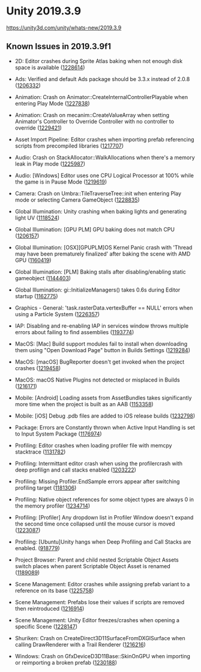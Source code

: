 # Unity 2019.3.9
https://unity3d.com/unity/whats-new/2019.3.9

## Known Issues in 2019.3.9f1

<ul>
<li><p>2D: Editor crashes during Sprite Atlas baking when not enough disk space is available (<a href="https://issuetracker.unity3d.com/issues/editor-crashes-during-sprite-atlas-baking-when-not-enough-disk-space-is-available">1228614</a>)</p></li>
<li><p>Ads:  Verified and default Ads package should be 3.3.x instead of 2.0.8 (<a href="https://issuetracker.unity3d.com/issues/ads-older-ads-package-is-available-in-package-manager">1206332</a>)</p></li>
<li><p>Animation: Crash on Animator::CreateInternalControllerPlayable when entering Play Mode (<a href="https://issuetracker.unity3d.com/issues/crash-on-animator-createinternalcontrollerplayable-when-entering-play-mode">1227838</a>)</p></li>
<li><p>Animation: Crash on mecanim::CreateValueArray when setting Animator's Controller to Override Controller with no controller to override (<a href="https://issuetracker.unity3d.com/issues/crash-on-mecanim-createvaluearray-when-setting-animators-controller-to-override-controller-with-no-controller-to-override">1229421</a>)</p></li>
<li><p>Asset Import Pipeline: Editor crashes when importing prefab referencing scripts from precompiled libraries (<a href="https://issuetracker.unity3d.com/issues/editor-crashes-when-importing-prefab-referencing-scripts-from-precompiled-libraries">1217707</a>)</p></li>
<li><p>Audio: Crash on StackAllocator::WalkAllocations when there's a memory leak in Play mode (<a href="https://issuetracker.unity3d.com/issues/crash-on-stackallocator-walkallocations-when-theres-a-memory-leak-in-play-mode">1225987</a>)</p></li>
<li><p>Audio: [Windows] Editor uses one CPU Logical Processor at 100% while the game is in Pause Mode (<a href="https://issuetracker.unity3d.com/issues/editor-uses-one-cpu-logical-processor-at-100-percent-while-the-game-is-paused">1219619</a>)</p></li>
<li><p>Camera: Crash on Umbra::TileTraverseTree::init when entering Play mode or selecting Camera GameObject (<a href="https://issuetracker.unity3d.com/issues/crash-on-umbra-tiletraversetree-init-when-entering-play-mode-or-selecting-camera-gameobject">1228835</a>)</p></li>
<li><p>Global Illumination: Unity crashing when baking lights and generating light UV (<a href="https://issuetracker.unity3d.com/issues/unity-crashing-when-baking-lights-and-generating-light-uv">1118524</a>)</p></li>
<li><p>Global Illumination: [GPU PLM] GPU baking does not match CPU (<a href="https://issuetracker.unity3d.com/issues/gpu-baking-does-not-match-cpu">1206157</a>)</p></li>
<li><p>Global Illumination: [OSX][GPUPLM]OS Kernel Panic crash with 'Thread may have been prematurely finalized' after baking the scene with AMD GPU (<a href="https://issuetracker.unity3d.com/issues/osx-gpuplm-kernel-panic-slash-editor-crash-with-thread-may-have-been-prematurely-finalized-after-baking-the-scene-with-amd-gpu">1160419</a>)</p></li>
<li><p>Global Illumination: [PLM] Baking stalls after disabling/enabling static gameobject (<a href="https://issuetracker.unity3d.com/issues/plm-baking-stalls-after-disabling-slash-enabling-static-gameobject">1144403</a>)</p></li>
<li><p>Global Illumination: gi::InitializeManagers() takes 0.6s during Editor startup (<a href="https://issuetracker.unity3d.com/issues/gi-initializemanagers-takes-0-dot-4s-during-editor-startup">1162775</a>)</p></li>
<li><p>Graphics - General:  'task.rasterData.vertexBuffer == NULL' errors when using a Particle System (<a href="https://issuetracker.unity3d.com/issues/task-dot-rasterdata-dot-vertexbuffer-equals-equals-null-errors-when-using-a-particle-system">1226357</a>)</p></li>
<li><p>IAP: Disabling and re-enabling IAP in services window throws multiple errors about failing to find assemblies (<a href="https://issuetracker.unity3d.com/issues/disabling-and-re-enabling-iap-in-services-window-throws-multiple-errors-about-failing-to-find-assemblies">1193774</a>)</p></li>
<li><p>MacOS: [Mac] Build support modules fail to install when downloading them using "Open Download Page" button in Builds Settings (<a href="https://issuetracker.unity3d.com/issues/mac-build-support-modules-fail-to-install-when-downloading-them-using-open-download-page-button-in-builds-settings">1219284</a>)</p></li>
<li><p>MacOS: [macOS] BugReporter doesn't get invoked when the project crashes (<a href="https://issuetracker.unity3d.com/issues/macos-bugreporter-doesnt-get-invoked-when-the-project-crashes">1219458</a>)</p></li>
<li><p>MacOS: macOS Native Plugins not detected or misplaced in Builds (<a href="https://issuetracker.unity3d.com/issues/macos-native-plugins-not-detected-or-misplaced-in-builds">1216171</a>)</p></li>
<li><p>Mobile: [Android] Loading assets from AssetBundles takes significantly more time when the project is built as an AAB (<a href="https://issuetracker.unity3d.com/issues/android-loading-assets-from-assetbundles-takes-significantly-more-time-when-the-project-is-built-as-an-aab">1153358</a>)</p></li>
<li><p>Mobile: [iOS] Debug .pdb files are added to iOS release builds (<a href="https://issuetracker.unity3d.com/issues/ios-debug-pdb-files-are-added-to-ios-release-builds">1232798</a>)</p></li>
<li><p>Package: Errors are Constantly thrown when Active Input Handling is set to Input System Package (<a href="https://issuetracker.unity3d.com/issues/urp-errors-are-constantly-thrown-when-active-input-handling-is-set-to-input-system-package">1176974</a>)</p></li>
<li><p>Profiling: Editor crashes when loading profiler file with memcpy stacktrace (<a href="https://issuetracker.unity3d.com/issues/editor-crashes-when-loading-profiler-file-with-memcpy-stacktrace">1131782</a>)</p></li>
<li><p>Profiling: Intermittant editor crash when using the profilercrash with deep profilign and call stacks enabled (<a href="https://issuetracker.unity3d.com/issues/intermittant-editor-crash-when-using-the-profilercrash-with-deep-profilign-and-call-stacks-enabled">1203222</a>)</p></li>
<li><p>Profiling: Missing Profiler.EndSample errors appear after switching profiling target (<a href="https://issuetracker.unity3d.com/issues/missing-profiler-dot-endsample-errors-appear-after-switching-profiling-target">1181306</a>)</p></li>
<li><p>Profiling: Native object references for some object types are always 0 in the memory profiler (<a href="https://issuetracker.unity3d.com/issues/native-object-references-for-some-object-types-are-always-0-in-the-memory-profiler">1234714</a>)</p></li>
<li><p>Profiling: [Profiler] Any dropdown list in Profiler Window doesn't expand the second time once collapsed until the mouse cursor is moved (<a href="https://issuetracker.unity3d.com/issues/profiler-any-dropdown-list-in-profiler-window-doesnt-expand-the-second-time-once-collapsed-until-the-mouse-cursor-is-moved">1223087</a>)</p></li>
<li><p>Profiling: [Ubuntu]Unity hangs when Deep Profiling and Call Stacks are enabled. (<a href="https://issuetracker.unity3d.com/issues/ubuntu-unity-hangs-when-deep-profiling-and-call-stacks-are-enabled">918779</a>)</p></li>
<li><p>Project Browser: Parent and child nested Scriptable Object Assets switch places when parent Scriptable Object Asset is renamed (<a href="https://issuetracker.unity3d.com/issues/parent-and-child-nested-scriptable-object-assets-switch-places-when-parent-scriptable-object-asset-is-renamed">1189089</a>)</p></li>
<li><p>Scene Management: Editor crashes while assigning prefab variant to a reference on its base (<a href="https://issuetracker.unity3d.com/issues/editor-crashes-while-assigning-prefab-variant-to-a-reference-on-its-base">1225758</a>)</p></li>
<li><p>Scene Management: Prefabs lose their values if scripts are removed then reintroduced (<a href="https://issuetracker.unity3d.com/issues/prefabs-lose-their-values-if-scripts-are-removed-then-reintroduced">1216914</a>)</p></li>
<li><p>Scene Management: Unity Editor freezes/crashes when opening a specific Scene (<a href="https://issuetracker.unity3d.com/issues/unity-editor-freezes-slash-crashes-when-opening-a-specific-scene">1228147</a>)</p></li>
<li><p>Shuriken: Crash on CreateDirect3D11SurfaceFromDXGISurface when calling DrawRenderer with a Trail Renderer (<a href="https://issuetracker.unity3d.com/issues/crash-on-createdirect3d11surfacefromdxgisurface-when-calling-drawrenderer-with-a-trail-renderer">1216216</a>)</p></li>
<li><p>Windows: Crash on GfxDeviceD3D11Base::SkinOnGPU when importing or reimporting a broken prefab (<a href="https://issuetracker.unity3d.com/issues/crash-on-gfxdeviced3d11base-skinongpu-when-importing-or-reimporting-a-broken-prefab">1230188</a>)</p></li>
</ul>
